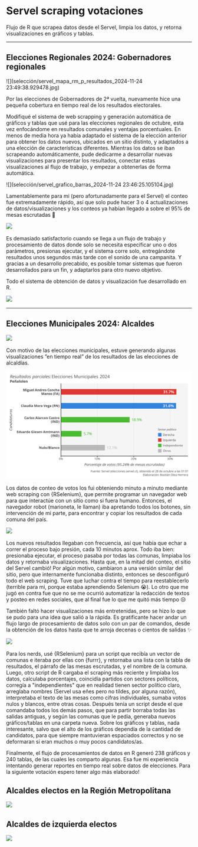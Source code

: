 # Servel scraping votaciones

Flujo de R que scrapea datos desde el Servel, limpia los datos, y retorna visualizaciones en gráficos y tablas.

----

## Elecciones Regionales 2024: Gobernadores regionales

![](selección/servel_mapa_rm_p_resultados_2024-11-24 23:49:38.929478.jpg)

Por las elecciones de Gobernadores de 2ª vuelta, nuevamente hice una pequeña cobertura en tiempo real de los resultados electorales. 

Modifiqué el sistema de web scrapping y generación automática de gráficos y tablas que usé para las elecciones regionales de octubre, esta vez enfocándome en resultados comunales y ventajas porcentuales. En menos de media hora ya había adaptado el sistema de la elección anterior para obtener los datos nuevos, ubicados en un sitio distinto, y adaptados a una elección de características diferentes. Mientras los datos se iban scrapeando automáticamente, pude dedicarme a desarrollar nuevas visualizaciones para presentar los resultados, conectar estas visualizaciones al flujo de trabajo, y empezar a obtenerlas de forma automática.

![](selección/servel_grafico_barras_2024-11-24 23:46:25.105104.jpg)

Lamentablemente para mi (pero afortunadamente para el Servel) el conteo fue extremadamente rápido, así que solo pude hacer 3 o 4 actualizaciones de datos/visualizaciones y los conteos ya habían llegado a sobre el 95% de mesas escrutadas 🥲

![](selección/servel_tabla_Independencia_24-11-24_2003.png)

Es demasiado satisfactorio cuando se llega a un flujo de trabajo y procesamiento de datos donde solo se necesita especificar uno o dos parámetros, presionas ejecutar, y el sistema corre solo, entregándote resultados unos segundos más tarde con el sonido de una campanita. Y gracias a un desarrollo precabido, es posible tomar sistemas que fueron desarrollados para un fin, y adaptarlos para otro nuevo objetivo.

Todo el sistema de obtención de datos y visualización fue desarrollado en R.

![](selección/servel_grafico_Santiago_24-11-24_2003.jpg)

----

## Elecciones Municipales 2024: Alcaldes

![](selección/servel_resultados_multi_28-10-24_1054_c2.png)


Con motivo de las elecciones municipales, estuve generando algunas visualizaciones ”en tiempo real” de los resultados de las elecciones de alcaldías. 

![](selección/servel_grafico_Peñalolen_28-10-24_0101.jpg)

Los datos de conteo de votos los fui obteniendo minuto a minuto mediante web scraping con {RSelenium}, que permite programar un navegador web para que interactúe con un sitio como si fuera humano. Entonces, el navegador robot (marioneta, le llaman) iba apretando todos los botones, sin intervención de mi parte, para encontrar y copiar los resultados de cada comuna del país.

![](selección/servel_tabla_Las_Condes_28-10-24_0006.png)

Los nuevos resultados llegaban con frecuencia, así que había que echar a correr el proceso bajo presión, cada 10 minutos aprox. Todo iba bien: presionaba ejecutar, el proceso pasaba por todas las comunas, limpiaba los datos y retornaba visualizaciones. Hasta que, en la mitad del conteo, el sitio del Servel cambió! Por algún motivo, cambiaron a una versión similar del sitio, pero que internamente funcionaba distinto, entonces se desconfiguró todo el web scraping. Tuve que luchar contra el tiempo para reestablecerlo (terrible para mi, porque estaba aprendiendo Selenium 😭). Lo otro que me jugó en contra fue que no se me ocurrió automatizar la redacción de textos y posteo en redes sociales, que al final fue lo que me quitó más tiempo 😒

También faltó hacer visualizaciones más entretenidas, pero se hizo lo que se pudo para una idea que salió a la rápida. Es gratificante hacer andar un flujo largo de procesamiento de datos solo con un par de comandos, desde la obtención de los datos hasta que te arroja decenas o cientos de salidas ✨

![](selección/servel_grafico_Puente_Alto_27-10-24_2314.jpg)

Para los nerds, usé {RSelenium} para un script que recibía un vector de comunas e iteraba por ellas con {furrr}, y retornaba una lista con la tabla de resultados, el párrafo de las mesas escrutadas, y el nombre de la comuna. Luego, otro script de R cargaba el scraping más reciente y limpiaba los datos, calculaba porcentajes, coincidía partidos con sectores políticos, corregía a "independientes" que en realidad tienen sector político claro, arreglaba nombres (Servel usa eñes pero no tildes, por alguna razón), interpretaba el texto de las mesas como cifras individuales, sumaba votos nulos y blancos, entre otras cosas. Después tenía un script desde el que comandaba todos los demás pasos, que para partir borraba todas las salidas antiguas, y según las comunas que le pedía, generaba nuevos gráficos/tablas en una carpeta nueva. Sobre los gráficos y tablas, nada interesante, salvo que el alto de los gráficos dependía de la cantidad de candidatos, para que siempre mantuvieran espaciados correctos y no se deformaran si eran muchos o muy pocos candidatos/as.

Finalmente, el flujo de procesamientos de datos en R generó 238 gráficos y 240 tablas, de las cuales les comparto algunas. Esa fue mi experiencia intentando generar reportes en tiempo real sobre datos de elecciones. Para la siguiente votación espero tener algo más elaborado!


## Alcaldes electos en la Región Metropolitana
![](selección/servel_tabla_ganadores_rm_28-10-24_1054.png)

## Alcaldes de izquierda electos
![](selección/servel_tabla_ganadores_izq_28-10-24_1054.png)